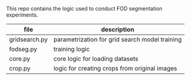 This repo contains the logic used to conduct FOD segmentation experiments.

| file | description |
| ---- | ----------- |
| gridsearch.py | parametrization for grid search model training |
| fodseg.py | training logic |
| core.py | core logic for loading datasets |
| crop.py | logic for creating crops from original images |



